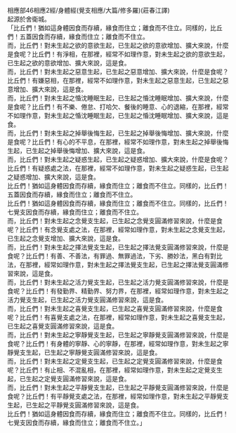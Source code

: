 相應部46相應2經/身體經(覺支相應/大篇/修多羅)(莊春江譯)  
起源於舍衛城。  
「比丘們！猶如這身體因食而存續，緣食而住立；離食而不住立。同樣的，比丘們！五蓋因食而存續，緣食而住立；離食而不住立。  
而，比丘們！對未生起之欲的意欲生起，已生起之欲的意欲增加、擴大來說，什麼是食呢？比丘們！有淨相，在那裡，經常不如理作意，對未生起之欲的意欲生起，已生起之欲的意欲增加、擴大來說，這是食。  
而，比丘們！對未生起之惡意生起，已生起之惡意增加、擴大來說，什麼是食呢？比丘們！有嫌惡相，在那裡，經常不如理作意，對未生起之惡意生起，已生起之惡意增加、擴大來說，這是食。  
而，比丘們！對未生起之惛沈睡眠生起，已生起之惛沈睡眠增加、擴大來說，什麼是食呢？比丘們！有不樂、倦怠、打哈欠、餐後的睡意、心的退縮，在那裡，經常不如理作意，對未生起之惛沈睡眠生起，已生起之惛沈睡眠增加、擴大來說，這是食。  
而，比丘們！對未生起之掉舉後悔生起，已生起之掉舉後悔增加、擴大來說，什麼是食呢？比丘們！有心的不平息，在那裡，經常不如理作意，對未生起之掉舉後悔生起，已生起之掉舉後悔增加、擴大來說，這是食。  
而，比丘們！對未生起之疑惑生起，已生起之疑惑增加、擴大來說，什麼是食呢？比丘們！有疑惑處之法，在那裡，經常不如理作意，對未生起之疑惑生起，已生起之疑惑增加、擴大來說，這是食。  
比丘們！猶如這身體因食而存續，緣食而住立；離食而不住立。同樣的，比丘們！五蓋因食而存續，緣食而住立；離食而不住立。  
比丘們！猶如這身體因食而存續，緣食而住立；離食而不住立。同樣的，比丘們！七覺支因食而存續，緣食而住立；離食而不住立。  
而，比丘們！對未生起之念覺支生起，已生起之念覺支圓滿修習來說，什麼是食呢？比丘們！有念覺支處之法，在那裡，經常如理作意，對未生起之念覺支生起，已生起之念覺支增加、擴大來說，這是食。  
而，比丘們！對未生起之擇法覺支生起，已生起之擇法覺支圓滿修習來說，什麼是食呢？比丘們！有善、不善法，有罪過、無罪過法，下劣、勝妙法，黑白有對比法，在那裡，經常如理作意，對未生起之擇法覺支生起，已生起之擇法覺支圓滿修習來說，這是食。  
而，比丘們！對未生起之活力覺支生起，已生起之活力覺支圓滿修習來說，什麼是食呢？比丘們！有發勤界、精勤界、努力界，在那裡，經常如理作意，對未生起之活力覺支生起，已生起之活力覺支圓滿修習來說，這是食。  
而，比丘們！對未生起之喜覺支生起，已生起之喜覺支圓滿修習來說，什麼是食呢？比丘們！有喜覺支處之法，在那裡，經常如理作意，對未生起之喜覺支生起，已生起之喜覺支圓滿修習來說，這是食。  
而，比丘們！對未生起之寧靜覺支生起，已生起之寧靜覺支圓滿修習來說，什麼是食呢？比丘們！有身體的寧靜、心的寧靜，在那裡，經常如理作意，對未生起之寧靜覺支生起，已生起之寧靜覺支圓滿修習來說，這是食。  
而，比丘們！對未生起之定覺支生起，已生起之定覺支圓滿修習來說，什麼是食呢？比丘們！有止相、不混亂相，在那裡，經常如理作意，對未生起之定覺支生起，已生起之定覺支圓滿修習來說，這是食。  
而，比丘們！對未生起之平靜覺支生起，已生起之平靜覺支圓滿修習來說，什麼是食呢？比丘們！有平靜覺支處之法，在那裡，經常如理作意，對未生起之平靜覺支生起，已生起之平靜覺支圓滿修習來說，這是食。  
比丘們！猶如這身體因食而存續，緣食而住立；離食而不住立。同樣的，比丘們！七覺支因食而存續，緣食而住立；離食而不住立。」  
  
  
